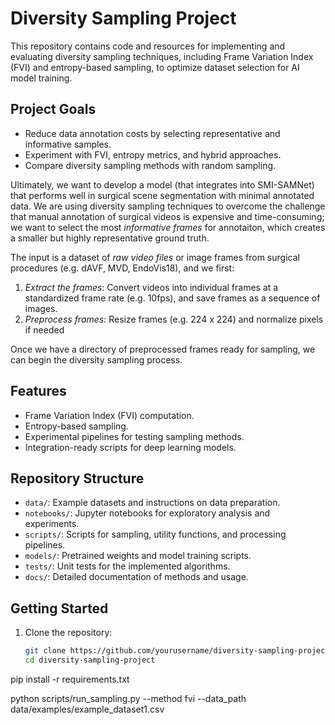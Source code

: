 # Diversity Sampling Project

This repository contains code and resources for implementing and evaluating diversity sampling techniques, including Frame Variation Index (FVI) and entropy-based sampling, to optimize dataset selection for AI model training.

## Project Goals
- Reduce data annotation costs by selecting representative and informative samples.
- Experiment with FVI, entropy metrics, and hybrid approaches.
- Compare diversity sampling methods with random sampling.

Ultimately, we want to develop a model (that integrates into SMI-SAMNet) that performs well in surgical scene segmentation with minimal annotated data. We are using diversity sampling techniques to overcome the challenge that manual annotation of surgical videos is expensive and time-consuming; we want to select the most _informative frames_ for annotaiton, which creates a smaller but highly representative ground truth. 

The input is a dataset of _raw video files_ or image frames from surgical procedures (e.g. dAVF, MVD, EndoVis18), and we first:

1. _Extract the frames_: Convert videos into individual frames at a standardized frame rate (e.g. 10fps), and save frames as a sequence of images.
2. _Preprocess frames_: Resize frames (e.g. 224 x 224) and normalize pixels if needed

Once we have a directory of preprocessed frames ready for sampling, we can begin the diversity sampling process. 

## Features
- Frame Variation Index (FVI) computation.
- Entropy-based sampling.
- Experimental pipelines for testing sampling methods.
- Integration-ready scripts for deep learning models.

## Repository Structure
- `data/`: Example datasets and instructions on data preparation.
- `notebooks/`: Jupyter notebooks for exploratory analysis and experiments.
- `scripts/`: Scripts for sampling, utility functions, and processing pipelines.
- `models/`: Pretrained weights and model training scripts.
- `tests/`: Unit tests for the implemented algorithms.
- `docs/`: Detailed documentation of methods and usage.

## Getting Started
1. Clone the repository:
   ```bash
   git clone https://github.com/yourusername/diversity-sampling-project.git
   cd diversity-sampling-project

pip install -r requirements.txt

python scripts/run_sampling.py --method fvi --data_path data/examples/example_dataset1.csv

